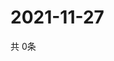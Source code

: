 # 2021-11-27
  共 0条

  <!-- BEGIN -->
  <!-- 最后更新时间Sat Nov 27 2021 20:03:15 GMT+0000 (Coordinated Universal Time) -->
  
  <!-- END -->
  
  